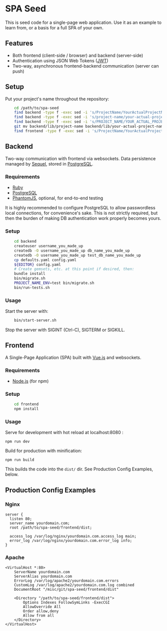 # SPA Seed

This is seed code for a single-page web application.  Use it as an example to
learn from, or a basis for a full SPA of your own.

## Features

* Both frontend (client-side / browser) and backend (server-side)
* Authentication using JSON Web Tokens ([JWT](http://jwt.io/))
* Two-way, asynchronous frontend-backend communication (server can push)

## Setup

Put your project's name throughout the repository:

``` bash
    cd /path/to/spa-seed
    find backend -type f -exec sed -i 's/ProjectName/YourActualProjectName/g' {} +
    find backend -type f -exec sed -i 's/project-name/your-actual-project-name/g' {} +
    find backend -type f -exec sed -i 's/PROJECT_NAME/YOUR_ACTUAL_PROJECT_NAME/g' {} +
    git mv backend/lib/project-name backend/lib/your-actual-project-name
    find frontend -type f -exec sed -i 's/ProjectName/YourActualProjectName/g' {} +
```

## Backend

Two-way communication with frontend via websockets.
Data persistence managed by [Sequel](http://sequel.jeremyevans.net/), stored in
[PostgreSQL](http://www.postgresql.org/).

### Requirements

* [Ruby](https://www.ruby-lang.org/)
* [PostgreSQL](http://www.postgresql.org/)
* [PhantomJS](http://phantomjs.org/), optional, for end-to-end testing

It is highly recommended to configure PostgreSQL to allow passwordless local
connections, for convenience's sake.  This is not strictly required, but then
the burden of making DB authentication work properly becomes yours.

### Setup

``` bash
    cd backend
    createuser username_you_made_up
    createdb -O username_you_made_up db_name_you_made_up
    createdb -O username_you_made_up test_db_name_you_made_up
    cp defaults.yaml config.yaml
    ${EDITOR} config.yaml
    # Create gemsets, etc. at this point if desired, then:
    bundle install
    bin/migrate.sh
    PROJECT_NAME_ENV=test bin/migrate.sh
    bin/run-tests.sh
```

### Usage

Start the server with:

``` bash
    bin/start-server.sh
```

Stop the server with SIGINT (Ctrl-C), SIGTERM or SIGKILL.

## Frontend

A Single-Page Application (SPA) built with [Vue.js](http://vuejs.org/) and
websockets.

### Requirements

* [Node.js](https://nodejs.org/) (for npm)

### Setup

``` bash
    cd frontend
    npm install
```

### Usage

Serve for development with hot reload at localhost:8080 :

    npm run dev

Build for production with minification:

    npm run build

This builds the code into the `dist/` dir.  See Production Config Examples,
below.

## Production Config Examples

### Nginx

    server {
      listen 80;
      server_name yourdomain.com;
      root /path/to/spa-seed/frontend/dist;

      access_log /var/log/nginx/yourdomain.com.access_log main;
      error_log /var/log/nginx/yourdomain.com.error_log info;
    }

### Apache

    <VirtualHost *:80>
        ServerName yourdomain.com
        ServerAlias yourdomain.com
        ErrorLog /var/log/apache2/yourdomain.com.errors
        CustomLog /var/log/apache2/yourdomain.com.log combined
        DocumentRoot "/misc/git/spa-seed/frontend/dist"

        <Directory "/path/to/spa-seed/frontend/dist">
            Options Indexes FollowSymLinks -ExecCGI
            AllowOverride All
            Order allow,deny
            Allow from all
        </Directory>
    </VirtualHost>
